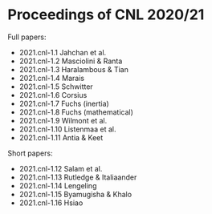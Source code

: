 Proceedings of CNL 2020/21
==========================

Full papers:

- 2021.cnl-1.1 Jahchan et al.
- 2021.cnl-1.2 Masciolini & Ranta
- 2021.cnl-1.3 Haralambous & Tian
- 2021.cnl-1.4 Marais
- 2021.cnl-1.5 Schwitter
- 2021.cnl-1.6 Corsius
- 2021.cnl-1.7 Fuchs (inertia)
- 2021.cnl-1.8 Fuchs (mathematical)
- 2021.cnl-1.9 Wilmont et al.
- 2021.cnl-1.10 Listenmaa et al.
- 2021.cnl-1.11 Antia & Keet

Short papers:

- 2021.cnl-1.12 Salam et al.
- 2021.cnl-1.13 Rutledge & Italiaander
- 2021.cnl-1.14 Lengeling
- 2021.cnl-1.15 Byamugisha & Khalo
- 2021.cnl-1.16 Hsiao

